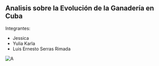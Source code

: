 ## Analisis sobre la Evolución de la Ganadería en Cuba
Integrantes:
<r>
* Jessica
* Yulia Karla
* Luis Ernesto Serras Rimada


![A](https://github.com/LFrench03/Proyecto_Final/blob/main/data/img/cow.jpeg)
